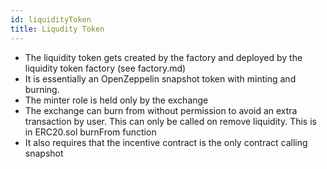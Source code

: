 ```yaml
---
id: liquidityToken
title: Liqudity Token
---
```


- The liquidity token gets created by the factory and deployed by the liquidity token factory (see factory.md)
- It is essentially an OpenZeppelin snapshot token with minting and burning.
- The minter role is held only by the exchange
- The exchange can burn from without permission to avoid an extra transaction by user. This can only be called on remove liquidity. This is in ERC20.sol burnFrom function
- It also requires that the incentive contract is the only contract calling snapshot

